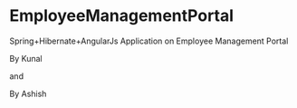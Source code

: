 # EmployeeManagementPortal
Spring+Hibernate+AngularJs Application on Employee Management Portal

By Kunal

and

By Ashish